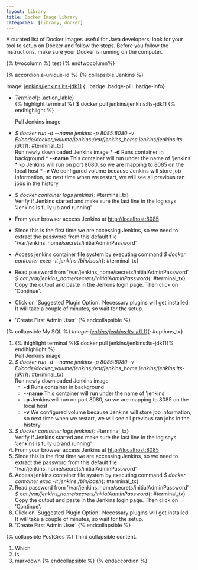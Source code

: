 ```yaml
---
layout: library
title: Docker Image Library
categories: [library, docker]
---
```


A curated list of Docker images useful for Java developers; look for your tool to setup on Docker and follow the steps. 
Before you follow the instructions, make sure your Docker is running on the computer.

{% twocolumn %}
   test
{% endtwocolumn%}



{% accordion a-unique-id %}
{% collapsible Jenkins %}

Image: [jenkins/jenkins:lts-jdk11](https://hub.docker.com/layers/jenkins/jenkins/lts-jdk11/images/sha256-bde1c86c0e6bac9477b2220cb0d5c33d3a80daa37e995397cd17795525d19a00?context=explore)
{: .badge .badge-pill .badge-info}
   
* *Terminal*{: .action_lable}    
{% highlight terminal %}
$ docker pull jenkins/jenkins:lts-jdk11
{% endhighlight %}

   Pull Jenkins image  

* *$ docker run -d --name jenkins -p 8085:8080 -v E:/code/docker_volume/jenkins:/var/jenkins_home jenkins/jenkins:lts-jdk11*{: #terminal_tx}  
      Run newly downloaded Jenkins image
      * **-d** Runs container in background
      * **--name** This container will run under the name of 'jenkins'
      * **-p** Jenkins will run on port 8080, so we are mapping to 8085 on the local host
      * **-v** We configured volume because Jenkins will store job information, so next time when we restart, we will see all previous ran jobs in the history
* *$ docker container logs jenkins*{: #terminal_tx}  
      Verify if Jenkins started and make sure the last line in the log says 'Jenkins is fully up and running'
* From your browser access Jenkins at [http://localhost:8085](http://localhost:8085)
* Since this is the first time we are accessing Jenkins, so we need to extract the password from this default file '/var/jenkins_home/secrets/initialAdminPassword'
* Access jenkins container file system by executing command *$ docker container exec -it jenkins /bin/bash*{: #terminal_tx}
* Read password from '/var/jenkins_home/secrets/initialAdminPassword' *$ cat /var/jenkins_home/secrets/initialAdminPassword*{: #terminal_tx} Copy the output and paste in the Jenkins login page.
      Then click on 'Continue'.
* Click on 'Suggested Plugin Option'. Necessary plugins will get installed. It will take a couple of minutes, so wait for the setup.
*  'Create First Admin User'
{% endcollapsible %}

{% collapsible My SQL %}
   *Image: [jenkins/jenkins:lts-jdk11](https://hub.docker.com/layers/jenkins/jenkins/lts-jdk11/images/sha256-bde1c86c0e6bac9477b2220cb0d5c33d3a80daa37e995397cd17795525d19a00?context=explore)*{: #options_tx}
   
   1. {% ihighlight terminal %}$ docker pull jenkins/jenkins:lts-jdk11{% endihighlight %}  
      Pull Jenkins image
   2. *$ docker run -d --name jenkins -p 8085:8080 -v E:/code/docker_volume/jenkins:/var/jenkins_home jenkins/jenkins:lts-jdk11*{: #terminal_tx}  
      Run newly downloaded Jenkins image
      * **-d** Runs container in background
      * **--name** This container will run under the name of 'jenkins'
      * **-p** Jenkins will run on port 8080, so we are mapping to 8085 on the local host
      * **-v** We configured volume because Jenkins will store job information, so next time when we restart, we will see all previous ran jobs in the history
   3. *$ docker container logs jenkins*{: #terminal_tx}  
      Verify if Jenkins started and make sure the last line in the log says 'Jenkins is fully up and running'
   4. From your browser access Jenkins at [http://localhost:8085](http://localhost:8085)
   5. Since this is the first time we are accessing Jenkins, so we need to extract the password from this default file '/var/jenkins_home/secrets/initialAdminPassword'
   6. Access jenkins container file system by executing command *$ docker container exec -it jenkins /bin/bash*{: #terminal_tx}
   7. Read password from '/var/jenkins_home/secrets/initialAdminPassword' *$ cat /var/jenkins_home/secrets/initialAdminPassword*{: #terminal_tx} Copy the output and paste in the Jenkins login page.
      Then click on 'Continue'.
   8. Click on 'Suggested Plugin Option'. Necessary plugins will get installed. It will take a couple of minutes, so wait for the setup.
   9. 'Create First Admin User'
{% endcollapsible %}

{% collapsible PostGres %}
   Third collapsible content.
   1. Which
   2. is
   3. markdown
{% endcollapsible %}
{% endaccordion %}
   

